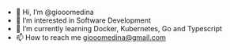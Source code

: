 - 👋 Hi, I’m @giooomedina
- 👀 I’m interested in Software Development
- 🌱 I’m currently learning Docker, Kubernetes, Go and Typescript
- 📫 How to reach me giooomedina@gmail.com

<!---
giooomedina/giooomedina is a ✨ special ✨ repository because its `README.md` (this file) appears on your GitHub profile.
You can click the Preview link to take a look at your changes.
--->
